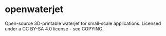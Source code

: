 # openwaterjet
Open-source 3D-printable waterjet for small-scale applications. Licensed under a CC BY-SA 4.0 license - see COPYING.
